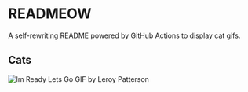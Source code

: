 # READMEOW

A self-rewriting README powered by GitHub Actions to display cat gifs.

## Cats

![Im Ready Lets Go GIF by Leroy Patterson](https://media4.giphy.com/media/CjmvTCZf2U3p09Cn0h/200.gif?cid=9acd02daypo9soge5uym31opxhn821rs123l22j300p5bsi7&ep=v1_gifs_search&rid=200.gif&ct=g)
